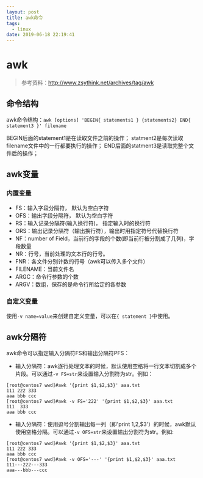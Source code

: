 ```yaml
---
layout: post
title: awk命令
tags: 
  - linux  
date: 2019-06-18 22:19:41
---
```


# awk

>参考资料：http://www.zsythink.net/archives/tag/awk

## 命令结构

awk命令结构：`awk [options] 'BEGIN{ statements1 } {statements2} END{ statement3 }' filename`

BEGIN后面的statement1是在读取文件之前的操作；
statment2是每次读取filename文件中的一行都要执行的操作；
END后面的statment3是读取完整个文件后的操作；
<!--more-->

## awk变量

### 内置变量

- FS：输入字段分隔符， 默认为空白字符
- OFS：输出字段分隔符， 默认为空白字符
- RS：输入记录分隔符(输入换行符)， 指定输入时的换行符
- ORS：输出记录分隔符（输出换行符），输出时用指定符号代替换行符
- NF：number of Field，当前行的字段的个数(即当前行被分割成了几列)，字段数量
- NR：行号，当前处理的文本行的行号。
- FNR：各文件分别计数的行号（awk可以传入多个文件）
- FILENAME：当前文件名
- ARGC：命令行参数的个数
- ARGV：数组，保存的是命令行所给定的各参数

### 自定义变量

使用`-v name=value`来创建自定义变量，可以在`{ statement }`中使用。

## awk分隔符

awk命令可以指定输入分隔符FS和输出分隔符PFS：

- 输入分隔符：awk逐行处理文本的时候，默认使用空格将一行文本切割成多个片段。可以通过`-v FS=str`来设置输入分割符为str。例如：

```shell
[root@centos7 wwd]#awk '{print $1,$2,$3}' aaa.txt
111 222 333
aaa bbb ccc
[root@centos7 wwd]#awk -v FS='222' '{print $1,$2,$3}' aaa.txt
111  333
aaa bbb ccc
```

- 输入分隔符：使用逗号分割输出每一列（即'print $1,$2,$3'）的时候，awk默认使用空格分隔。可以通过`-v OFS=str`来设置输出分割符为str。例如:

```shell
[root@centos7 wwd]#awk '{print $1,$2,$3}' aaa.txt
111 222 333
aaa bbb ccc
[root@centos7 wwd]#awk -v OFS='---' '{print $1,$2,$3}' aaa.txt
111---222---333
aaa---bbb---ccc
```

